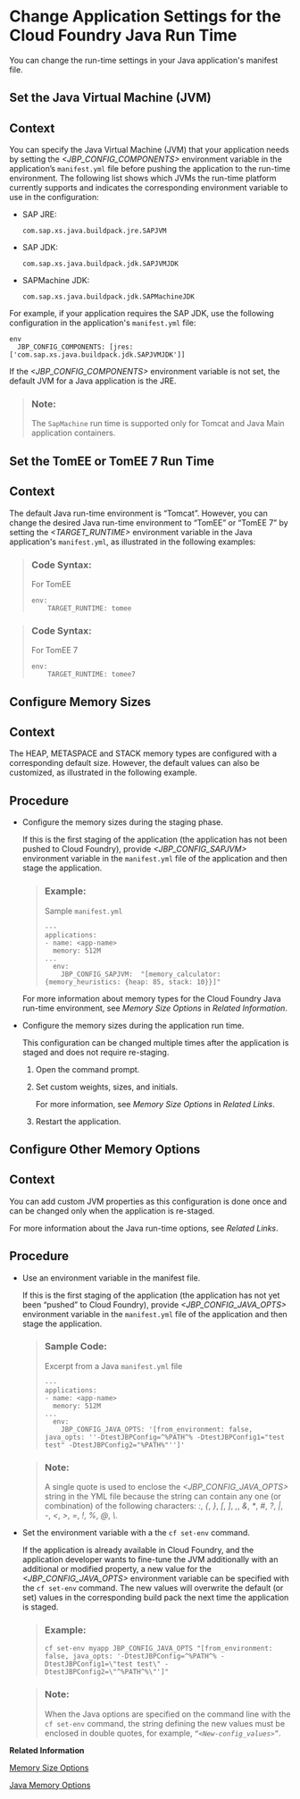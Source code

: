 <!-- loio5176fc47760c4c6f89612af5551715f2 -->

# Change Application Settings for the Cloud Foundry Java Run Time

You can change the run-time settings in your Java application's manifest file.

 <a name="task_fjt_m4x_k1b"/>

<!-- task\_fjt\_m4x\_k1b -->

## Set the Java Virtual Machine \(JVM\)



<a name="task_fjt_m4x_k1b__context_kqz_wpx_k1b"/>

## Context

You can specify the Java Virtual Machine \(JVM\) that your application needs by setting the *<JBP\_CONFIG\_COMPONENTS\>* environment variable in the application’s `manifest.yml` file before pushing the application to the run-time environment. The following list shows which JVMs the run-time platform currently supports and indicates the corresponding environment variable to use in the configuration:

-   SAP JRE:

    `com.sap.xs.java.buildpack.jre.SAPJVM`

-   SAP JDK:

    `com.sap.xs.java.buildpack.jdk.SAPJVMJDK`

-   SAPMachine JDK:

    `com.sap.xs.java.buildpack.jdk.SAPMachineJDK`


For example, if your application requires the SAP JDK, use the following configuration in the application's `manifest.yml` file:

```
env
  JBP_CONFIG_COMPONENTS: [jres: ['com.sap.xs.java.buildpack.jdk.SAPJVMJDK']]
```

If the *<JBP\_CONFIG\_COMPONENTS\>* environment variable is not set, the default JVM for a Java application is the JRE.

> ### Note:  
> The `SapMachine` run time is supported only for Tomcat and Java Main application containers.

 <a name="task_ynm_3sy_lv"/>

<!-- task\_ynm\_3sy\_lv -->

## Set the TomEE or TomEE 7 Run Time



## Context

The default Java run-time environment is “Tomcat”. However, you can change the desired Java run-time environment to “TomEE” or “TomEE 7” by setting the *<TARGET\_RUNTIME\>* environment variable in the Java application's `manifest.yml`, as illustrated in the following examples:

> ### Code Syntax:  
> For TomEE
> 
> ```
> env:
>     TARGET_RUNTIME: tomee
> 
> ```

> ### Code Syntax:  
> For TomEE 7
> 
> ```
> env:
>     TARGET_RUNTIME: tomee7
> 
> ```

 <a name="task_nwz_fhw_3v"/>

<!-- task\_nwz\_fhw\_3v -->

## Configure Memory Sizes



## Context

The HEAP, METASPACE and STACK memory types are configured with a corresponding default size. However, the default values can also be customized, as illustrated in the following example.



<a name="task_nwz_fhw_3v__steps-unordered_fbz_t1z_lv"/>

## Procedure

-   Configure the memory sizes during the staging phase.

    If this is the first staging of the application \(the application has not been pushed to Cloud Foundry\), provide *<JBP\_CONFIG\_SAPJVM\>* environment variable in the `manifest.yml` file of the application and then stage the application.

    > ### Example:  
    > Sample `manifest.yml`
    > 
    > ```
    > ---
    > applications:
    > - name: <app-name>
    >   memory: 512M
    > ...
    >   env:
    >     JBP_CONFIG_SAPJVM:  "[memory_calculator: {memory_heuristics: {heap: 85, stack: 10}}]"
    > 
    > ```

    For more information about memory types for the Cloud Foundry Java run-time environment, see *Memory Size Options* in *Related Information*.

-   Configure the memory sizes during the application run time.

    This configuration can be changed multiple times after the application is staged and does not require re-staging.

    1.  Open the command prompt.

    2.  Set custom weights, sizes, and initials.

        For more information, see *Memory Size Options* in *Related Links*.

    3.  Restart the application.



 <a name="task_vq2_tlw_3v"/>

<!-- task\_vq2\_tlw\_3v -->

## Configure Other Memory Options



## Context

You can add custom JVM properties as this configuration is done once and can be changed only when the application is re-staged.

For more information about the Java run-time options, see *Related Links*.



<a name="task_vq2_tlw_3v__steps-unordered_tzj_ftf_mv"/>

## Procedure

-   Use an environment variable in the manifest file.

    If this is the first staging of the application \(the application has not yet been “pushed” to Cloud Foundry\), provide *<JBP\_CONFIG\_JAVA\_OPTS\>* environment variable in the `manifest.yml` file of the application and then stage the application.

    > ### Sample Code:  
    > Excerpt from a Java `manifest.yml` file
    > 
    > ```
    > ---
    > applications:
    > - name: <app-name>
    >   memory: 512M
    > ...
    >   env:
    >     JBP_CONFIG_JAVA_OPTS: '[from_environment: false, java_opts: ''-DtestJBPConfig=^%PATH^% -DtestJBPConfig1="test test" -DtestJBPConfig2="%PATH%"'']'
    > ```

    > ### Note:  
    > A single quote is used to enclose the *<JBP\_CONFIG\_JAVA\_OPTS\>* string in the YML file because the string can contain any one \(or combination\) of the following characters: *:*, *\{*, *\}*, *\[*, *\]*, *,*, *&*, *\**, *\#*, *?*, *|*, *\-*, *<*, *\>*, *=*, *!*, *%*, *@*, *\\*.

-   Set the environment variable with a the `cf set-env` command.

    If the application is already available in Cloud Foundry, and the application developer wants to fine-tune the JVM additionally with an additional or modified property, a new value for the *<JBP\_CONFIG\_JAVA\_OPTS\>* environment variable can be specified with the `cf set-env` command. The new values will overwrite the default \(or set\) values in the corresponding build pack the next time the application is staged.

    > ### Example:  
    > ```
    > cf set-env myapp JBP_CONFIG_JAVA_OPTS "[from_environment: false, java_opts: '-DtestJBPConfig=^%PATH^% -DtestJBPConfig1=\"test test\" -DtestJBPConfig2=\"^%PATH^%\"']"
    > ```

    > ### Note:  
    > When the Java options are specified on the command line with the `cf set-env` command, the string defining the new values must be enclosed in double quotes, for example, <code>“<i class="varname">&lt;New-config_values&gt;</i>”</code>.


**Related Information**  


[Memory Size Options](memory-size-options-5c253fd.md)

[Java Memory Options](memory-size-options-5c253fd.md#loio5c253fd9539340369478809b3977be72__java_options)


